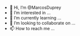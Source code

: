 - 👋 Hi, I’m @MarcosDuprey
- 👀 I’m interested in ...
- 🌱 I’m currently learning ...
- 💞️ I’m looking to collaborate on ...
- 📫 How to reach me ...

<!---
MarcosDuprey/MarcosDuprey is a ✨ special ✨ repository because its `README.md` (this file) appears on your GitHub profile.
You can click the Preview link to take a look at your changes.
--->
